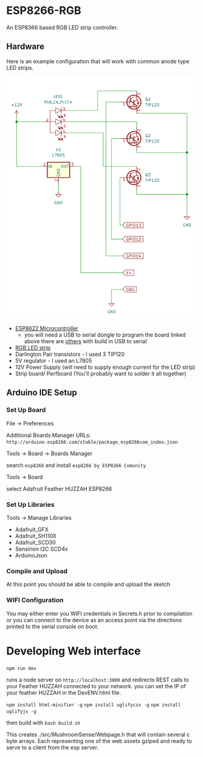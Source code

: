# ESP8266-RGB

An ESP8366 based RGB LED strip controller. 

## Hardware

Here is an example configuration that will work with common anode type LED strips.

![schematic](img/schematic.svg)

- [ESP8622 Microcontroller](https://www.adafruit.com/product/2471)
    - you will need a USB to serial dongle to program the board linked above
      there are [others](https://www.adafruit.com/product/2821) with build in USB to serial
- [RGB LED strip](https://www.adafruit.com/product/346)
- Darlington Pair transistors - I used 3 TIP120
- 5V regulator - I used an L7805
- 12V Power Supply (will need to supply enough current for the LED strip)
- Strip board/ Perfboard (You'll probably want to solder it all together)

## Arduino IDE Setup

### Set Up Board
File -> Preferences

Additional Boards Manager URLs:
`http://arduino.esp8266.com/stable/package_esp8266com_index.json`

Tools -> Board -> Boards Manager

search `esp8266` and install `esp8266 by ESP8266 Comunity`

Tools -> Board

select Adafruit Feather HUZZAH ESP8266

### Set Up Libraries
Tools -> Manage Libraries
* Adafruit_GFX
* Adafruit_SH110X
* Adafruit_SCD30
* Sensirion I2C SCD4x
* ArduinoJson

### Compile and Upload
At this point you should be able to compile and upload the sketch

### WIFI Configuration
You may either enter you WIFI credentials in Secrets.h prior to compilation or
you can connect to the device as an access point via the directions printed to the
serial console on boot.

# Developing Web interface

`npm run dev`

runs a node server on `http://localhost:3000` and redirects REST calls to your Feather HUZZAH connected to
your network. you can set the IP of your feather HUZZAH in the DevENV.html file.

`npm install html-minifier -g`
`npm install uglifycss -g`
`npm install uglifyjs -g`

then build with `bash build.sh`

This creates ./src/MushroomSense/Webpage.h that will contain several c byte arrays. Each representing
one of the web assets gziped and ready to serve to a client from the esp server.
